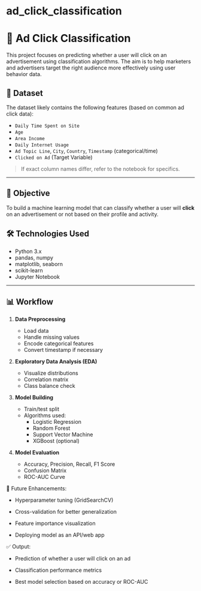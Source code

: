 # ad_click_classification

# 📢 Ad Click Classification

This project focuses on predicting whether a user will click on an advertisement using classification algorithms. The aim is to help marketers and advertisers target the right audience more effectively using user behavior data.

## 🧾 Dataset

The dataset likely contains the following features (based on common ad click data):
- `Daily Time Spent on Site`
- `Age`
- `Area Income`
- `Daily Internet Usage`
- `Ad Topic Line`, `City`, `Country`, `Timestamp` (categorical/time)
- `Clicked on Ad` (Target Variable)

> If exact column names differ, refer to the notebook for specifics.

---

## 🎯 Objective

To build a machine learning model that can classify whether a user will **click** on an advertisement or not based on their profile and activity.

## 🛠️ Technologies Used

- Python 3.x
- pandas, numpy
- matplotlib, seaborn
- scikit-learn
- Jupyter Notebook

---

## 📊 Workflow

1. **Data Preprocessing**
   - Load data
   - Handle missing values
   - Encode categorical features
   - Convert timestamp if necessary

2. **Exploratory Data Analysis (EDA)**
   - Visualize distributions
   - Correlation matrix
   - Class balance check

3. **Model Building**
   - Train/test split
   - Algorithms used:
     - Logistic Regression
     - Random Forest
     - Support Vector Machine
     - XGBoost (optional)

4. **Model Evaluation**
   - Accuracy, Precision, Recall, F1 Score
   - Confusion Matrix
   - ROC-AUC Curve


📌 Future Enhancements:

- Hyperparameter tuning (GridSearchCV)

- Cross-validation for better generalization

- Feature importance visualization

- Deploying model as an API/web app

✅ Output:

- Prediction of whether a user will click on an ad

- Classification performance metrics

- Best model selection based on accuracy or ROC-AUC


